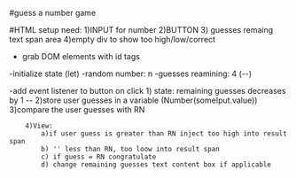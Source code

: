 #guess a number game

#HTML setup
    need:
        1)INPUT for number
        2)BUTTON
        3) guesses remaing text span area
        4)empty div to show too high/low/correct
- grab DOM elements with id tags

-initialize state (let)
    -random number: n
    -guesses reamining: 4 (--)

-add event listener to button
    on click
        1) state: remaining guesses decreases by 1 --
        2)store user guesses in a variable (Number(someIput.value))
        3)compare the user guesses with RN

        4)View:
            a)if user guess is greater than RN inject too high into result span
            b) '' less than RN, too loow into result span
            c) if guess = RN congratulate
            d) change remaining guesses text content box if applicable
